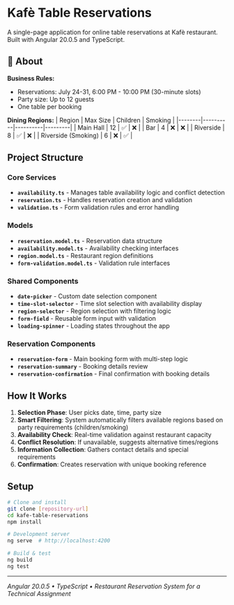 # Kafè Table Reservations

A single-page application for online table reservations at Kafè restaurant. Built with Angular 20.0.5 and TypeScript.

## 🎯 About

**Business Rules:**

- Reservations: July 24-31, 6:00 PM - 10:00 PM (30-minute slots)
- Party size: Up to 12 guests
- One table per booking

**Dining Regions:**
| Region | Max Size | Children | Smoking |
|--------|----------|----------|---------|
| Main Hall | 12 | ✅ | ❌ |
| Bar | 4 | ❌ | ❌ |
| Riverside | 8 | ✅ | ❌ |
| Riverside (Smoking) | 6 | ❌ | ✅ |

## Project Structure

### Core Services

- **`availability.ts`** - Manages table availability logic and conflict detection
- **`reservation.ts`** - Handles reservation creation and validation
- **`validation.ts`** - Form validation rules and error handling

### Models

- **`reservation.model.ts`** - Reservation data structure
- **`availability.model.ts`** - Availability checking interfaces
- **`region.model.ts`** - Restaurant region definitions
- **`form-validation.model.ts`** - Validation rule interfaces

### Shared Components

- **`date-picker`** - Custom date selection component
- **`time-slot-selector`** - Time slot selection with availability display
- **`region-selector`** - Region selection with filtering logic
- **`form-field`** - Reusable form input with validation
- **`loading-spinner`** - Loading states throughout the app

### Reservation Components

- **`reservation-form`** - Main booking form with multi-step logic
- **`reservation-summary`** - Booking details review
- **`reservation-confirmation`** - Final confirmation with booking details

## How It Works

1. **Selection Phase**: User picks date, time, party size
2. **Smart Filtering**: System automatically filters available regions based on party requirements (children/smoking)
3. **Availability Check**: Real-time validation against restaurant capacity
4. **Conflict Resolution**: If unavailable, suggests alternative times/regions
5. **Information Collection**: Gathers contact details and special requirements
6. **Confirmation**: Creates reservation with unique booking reference

## Setup

```bash
# Clone and install
git clone [repository-url]
cd kafe-table-reservations
npm install

# Development server
ng serve  # http://localhost:4200

# Build & test
ng build
ng test
```

---

_Angular 20.0.5 • TypeScript • Restaurant Reservation System for a Technical Assignment_
